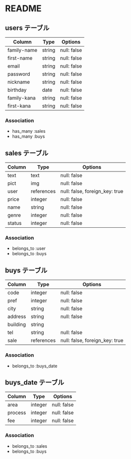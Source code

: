 # README

## users テーブル

| Column      | Type    | Options     |
| ----------- | ------- | ----------- |
| family-name | string  | null: false |
| first-name  | string  | null: false |
| email       | string  | null: false |
| password    | string  | null: false |
| nickname    | string  | null: false |
| birthday    | date    | null: false |
| family-kana | string  | null: false |
| first-kana  | string  | null: false |

### Association
- has_many :sales
- has_many :buys

## sales テーブル

|Column   | Type       |Options                        |
| ------- | ---------- | ----------------------------- |
| text    | text       |null: false                    |
| pict    | img        |null: false                    |
| user    | references |null: false, foreign_key: true |
| price   | integer    |null: false                    |
| name    | string     |null: false                    |
| genre   | integer    |null: false                    |
| status  | integer    |null: false                    |



### Association
- belongs_to :user
- belongs_to :buys

## buys テーブル

|Column   | Type      |Options                         
| ------- | --------- | ----------------------------- |
| code    | integer   | null: false                   |
| pref    | integer   | null: false                   |
| city    | string    | null: false                   |
| address | string    | null: false                   |
| building| string    |                               |
| tel     | string    | null: false                   | 
| sale    | references| null: false, foreign_key: true| 


### Association
- belongs_to :buys_date

## buys_date テーブル

| Column  | Type    | Options     |
| ------- | ------- | ----------- |
| area    | integer | null: false |
| process | integer | null: false |
| fee     | integer | null: false |

### Association
- belongs_to :sales
- belongs_to :buys
